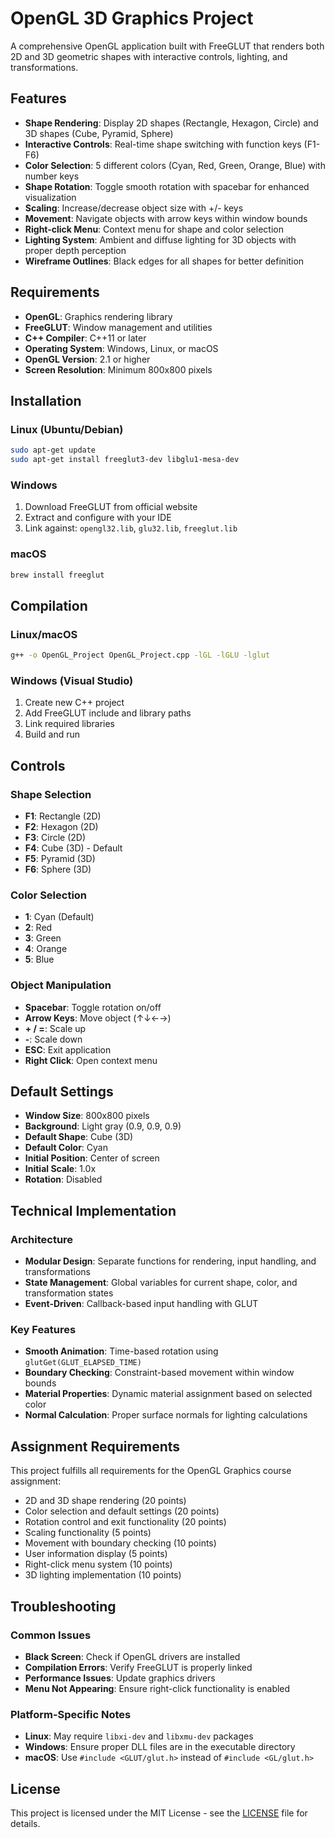 # OpenGL 3D Graphics Project
A comprehensive OpenGL application built with FreeGLUT that renders both 2D and 3D geometric shapes with interactive controls, lighting, and transformations.

## Features
- **Shape Rendering**: Display 2D shapes (Rectangle, Hexagon, Circle) and 3D shapes (Cube, Pyramid, Sphere)
- **Interactive Controls**: Real-time shape switching with function keys (F1-F6)
- **Color Selection**: 5 different colors (Cyan, Red, Green, Orange, Blue) with number keys
- **Shape Rotation**: Toggle smooth rotation with spacebar for enhanced visualization
- **Scaling**: Increase/decrease object size with +/- keys
- **Movement**: Navigate objects with arrow keys within window bounds
- **Right-click Menu**: Context menu for shape and color selection
- **Lighting System**: Ambient and diffuse lighting for 3D objects with proper depth perception
- **Wireframe Outlines**: Black edges for all shapes for better definition

## Requirements
- **OpenGL**: Graphics rendering library
- **FreeGLUT**: Window management and utilities
- **C++ Compiler**: C++11 or later
- **Operating System**: Windows, Linux, or macOS
- **OpenGL Version**: 2.1 or higher
- **Screen Resolution**: Minimum 800x800 pixels

## Installation
### Linux (Ubuntu/Debian)
```bash
sudo apt-get update
sudo apt-get install freeglut3-dev libglu1-mesa-dev
```

### Windows
1. Download FreeGLUT from official website
2. Extract and configure with your IDE
3. Link against: `opengl32.lib`, `glu32.lib`, `freeglut.lib`

### macOS
```bash
brew install freeglut
```

## Compilation
### Linux/macOS
```bash
g++ -o OpenGL_Project OpenGL_Project.cpp -lGL -lGLU -lglut
```

### Windows (Visual Studio)
1. Create new C++ project
2. Add FreeGLUT include and library paths
3. Link required libraries
4. Build and run

## Controls
### Shape Selection
- **F1**: Rectangle (2D)
- **F2**: Hexagon (2D)
- **F3**: Circle (2D)
- **F4**: Cube (3D) - Default
- **F5**: Pyramid (3D)
- **F6**: Sphere (3D)

### Color Selection
- **1**: Cyan (Default)
- **2**: Red
- **3**: Green
- **4**: Orange
- **5**: Blue

### Object Manipulation
- **Spacebar**: Toggle rotation on/off
- **Arrow Keys**: Move object (↑↓←→)
- **+ / =**: Scale up
- **-**: Scale down
- **ESC**: Exit application
- **Right Click**: Open context menu

## Default Settings
- **Window Size**: 800x800 pixels
- **Background**: Light gray (0.9, 0.9, 0.9)
- **Default Shape**: Cube (3D)
- **Default Color**: Cyan
- **Initial Position**: Center of screen
- **Initial Scale**: 1.0x
- **Rotation**: Disabled

## Technical Implementation
### Architecture
- **Modular Design**: Separate functions for rendering, input handling, and transformations
- **State Management**: Global variables for current shape, color, and transformation states
- **Event-Driven**: Callback-based input handling with GLUT

### Key Features
- **Smooth Animation**: Time-based rotation using `glutGet(GLUT_ELAPSED_TIME)`
- **Boundary Checking**: Constraint-based movement within window bounds
- **Material Properties**: Dynamic material assignment based on selected color
- **Normal Calculation**: Proper surface normals for lighting calculations

## Assignment Requirements
This project fulfills all requirements for the OpenGL Graphics course assignment:
- 2D and 3D shape rendering (20 points)
- Color selection and default settings (20 points)
- Rotation control and exit functionality (20 points)
- Scaling functionality (5 points)
- Movement with boundary checking (10 points)
- User information display (5 points)
- Right-click menu system (10 points)
- 3D lighting implementation (10 points)

## Troubleshooting
### Common Issues
- **Black Screen**: Check if OpenGL drivers are installed
- **Compilation Errors**: Verify FreeGLUT is properly linked
- **Performance Issues**: Update graphics drivers
- **Menu Not Appearing**: Ensure right-click functionality is enabled

### Platform-Specific Notes
- **Linux**: May require `libxi-dev` and `libxmu-dev` packages
- **Windows**: Ensure proper DLL files are in the executable directory
- **macOS**: Use `#include <GLUT/glut.h>` instead of `#include <GL/glut.h>`

## License
This project is licensed under the MIT License - see the [LICENSE](LICENSE) file for details.
